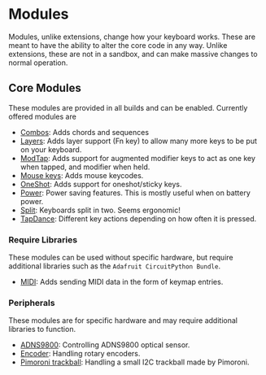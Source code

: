 # Modules
Modules, unlike extensions, change how your keyboard works. These are meant to have
the ability to alter the core code in any way. Unlike extensions, these are not in a
sandbox, and can make massive changes to normal operation.

## Core Modules
These modules are provided in all builds and can be enabled. Currently offered
modules are

- [Combos](combos.md): Adds chords and sequences
- [Layers](layers.md): Adds layer support (Fn key) to allow many more keys to be
put on your keyboard.
- [ModTap](modtap.md): Adds support for augmented modifier keys to act as one key
when tapped, and modifier when held.
- [Mouse keys](mouse_keys.md): Adds mouse keycodes.
- [OneShot](oneshot.md): Adds support for oneshot/sticky keys.
- [Power](power.md): Power saving features. This is mostly useful when on battery power.
- [Split](split_keyboards.md): Keyboards split in two. Seems ergonomic!
- [TapDance](tapdance.md): Different key actions depending on how often it is pressed.

### Require Libraries
These modules can be used without specific hardware, but require additional libraries such as the `Adafruit CircuitPython Bundle`.

 - [MIDI](midi.md): Adds sending MIDI data in the form of keymap entries.


### Peripherals
These modules are for specific hardware and may require additional libraries to function.
- [ADNS9800](adns9800.md): Controlling ADNS9800 optical sensor.
- [Encoder](encoder.md): Handling rotary encoders.
- [Pimoroni trackball](pimoroni_trackball.md): Handling a small I2C trackball made by Pimoroni.
